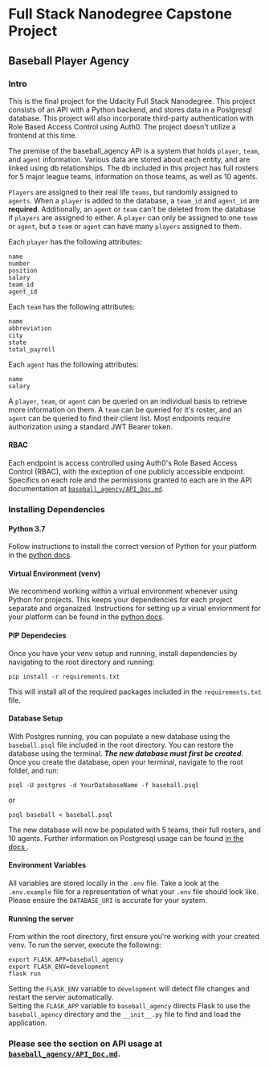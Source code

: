 # Full Stack Nanodegree Capstone Project

## Baseball Player Agency

### Intro
This is the final project for the Udacity Full Stack Nanodegree. This project
consists of an API with a Python backend, and stores data in a Postgresql
database. This project will also incorporate third-party authentication with
Role Based Access Control using Auth0. The project doesn't utilize a frontend at
this time.

The premise of the baseball_agency API is a system that holds `player`, `team`, 
and `agent` information. Various data are stored about each entity, and are
linked using db relationships. The db included in this project has full
rosters for 5 major league teams, information on those teams, as well as 10
agents.

`Players` are assigned to their real life `teams`, but randomly assigned to
`agents`. When a `player` is added to the database, a `team_id` and `agent_id` 
are **required**. Additionally, an `agent` or `team` can't be deleted from the
database if `players` are assigned to either. A `player` can only be assigned to
one `team` or `agent`, but a `team` or `agent` can have many `players` assigned
to them.

Each `player` has the following attributes:
```
name
number
position
salary
team_id
agent_id
```
Each `team` has the following attributes:
```
name
abbreviation
city
state
total_payroll
```
Each `agent` has the following attributes:
```
name
salary
```  
A `player`, `team`, or `agent` can be queried on an individual basis to
retrieve more information on them. A `team` can be queried for it's roster, and 
an `agent` can be queried to find their client list. Most endpoints require
authorization using a standard JWT Bearer token.

#### RBAC
Each endpoint is access controlled using Auth0's Role Based Access Control
(RBAC), with the exception of one publicly accessible endpoint. Specifics on
each role and the permissions granted to each are in the API documentation at
[`baseball_agency/API_Doc.md`](baseball_agency/API_Doc.md).

### Installing Dependencies
#### Python 3.7
Follow instructions to install the correct version of Python for your platform
in the [python docs](https://docs.python.org/3/using/index.html).

#### Virtual Environment (venv)
We recommend working within a virtual environment whenever using Python for 
projects. This keeps your dependencies for each project separate and organaized.
Instructions for setting up a virual enviornment for your platform can be found 
in the [python docs](https://packaging.python.org/guides/installing-using-pip-and-virtual-environments/).

#### PIP Dependecies
Once you have your venv setup and running, install dependencies by navigating
 to the root directory and running:
 ```
 pip install -r requirements.txt
```
This will install all of the required packages included in the `requirements.txt`
file.

#### Database Setup
With Postgres running, you can populate a new database using the `baseball.psql`
file included in the root directory. You can restore the database using the
terminal. **_The new database must first be created_**. Once you create the
database, open your terminal, navigate to the root folder, and run:

`psql -U postgres -d YourDatabaseName -f baseball.psql`

or

`psql baseball < baseball.psql`

The new database will now be populated with 5 teams, their full rosters, and
10 agents. Further information on Postgresql usage can be found [in the docs
](https://www.postgresql.org/docs/12/index.html).

#### Environment Variables
All variables are stored locally in the `.env` file. Take a look at the 
`.env.example` file for a representation of what your `.env` file should look 
like. Please ensure the `DATABASE_URI` is accurate for your system.

#### Running the server
From within the root directory, first ensure you're working with your created
venv. To run the server, execute the following:
```
export FLASK_APP=baseball_agency
export FLASK_ENV=development
flask run
```
Setting the `FLASK_ENV` variable to `development` will detect file changes and
restart the server automatically.   
Setting the `FLASK_APP` variable to `baseball_agency` directs Flask to use
the `baseball_agency` directory and the `__init__.py` file to find and load the
application.

### Please see the section on API usage at [`baseball_agency/API_Doc.md`](baseball_agency/API_Doc.md).
